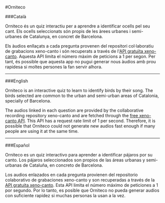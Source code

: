 #Orniteco

###Català

Orniteco és un quiz interactiu per a aprendre a identificar ocells pel seu cant.
Els ocells seleccionats són propis de les àrees urbanes i semi-urbanes de Catalunya, en concret de Barcelona.

Els àudios enllaçats a cada pregunta provenen del repositori col·laboratiu de grabacions xeno-canto i són recuperats a través de l'[API gratuïta xeno-canto](https://xeno-canto.org/explore/api). Aquesta API limita el número màxim de peticions a 1 per segon. Per tant, és possible que aquesta app no pugui generar nous àudios amb prou rapidesa si moltes persones la fan servir alhora.

---

###English

Orniteco is an interactive quiz to learn to identify birds by their song.
The birds selected are common to the urban and semi-urban areas of Catalonia, specially of Barcelona.

The audios linked in each question are provided by the collaborative recording repository xeno-canto and are fetched through the [free xeno-canto API](https://xeno-canto.org/explore/api). This API has a request rate limit of 1 per second. Therefore, it is possible that Orniteco could not generate new audios fast enough if many people are using it at the same time.

---

###Español

Orniteco es un quiz interactivo para aprender a identificar pájaros por su canto.
Los pájaros seleccionados son propios de las áreas urbanas y semi-urbanas de Cataluña, en concreto de Barcelona.

Los audios enlazados en cada pregunta provienen del repositorio colaborativo de grabaciones xeno-canto y son recuperadas a través de la [API gratuita xeno-canto](https://xeno-canto.org/explore/api). Esta API limita el número máximo de peticiones a 1 por segundo. Por lo tanto, es posible que Orniteco no pueda generar audios con suficiente rapidez si muchas personas la usan a la vez.